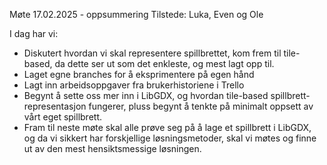 Møte 17.02.2025 - oppsummering
Tilstede: Luka, Even og Ole

I dag har vi:
- Diskutert hvordan vi skal representere spillbrettet, kom frem til tile-based, da dette ser ut som det enkleste, og mest lagt opp til. 
- Laget egne branches for å eksprimentere på egen hånd
- Lagt inn arbeidsoppgaver fra brukerhistoriene i Trello
- Begynt å sette oss mer inn i LibGDX, og hvordan tile-based spillbrett-representasjon fungerer, pluss begynt å tenkte på minimalt oppsett av vårt eget spillbrett.
- Fram til neste møte skal alle prøve seg på å lage et spillbrett i LibGDX, og da vi sikkert har forskjellige løsningsmetoder, skal vi møtes og finne ut av den mest hensiktsmessige løsningen. 
